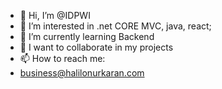 - 👋 Hi, I’m @IDPWI
- 👀 I’m interested in .net CORE MVC, java, react;
- 🌱 I’m currently learning Backend
- 💞️ I want to collaborate in my projects
- 📫 How to reach me:
- business@halilonurkaran.com

